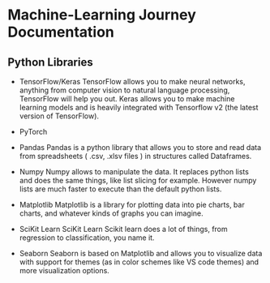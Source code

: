 # Machine-Learning Journey Documentation

## Python Libraries
* TensorFlow/Keras
  TensorFlow allows you to make neural networks,  anything from computer vision to natural language processing, TensorFlow will help you out. Keras allows you to make machine learning models and is heavily integrated with Tensorflow v2 (the latest version of TensorFlow).
* PyTorch
  
* Pandas
  Pandas is a python library that allows you to store and read data from spreadsheets ( .csv, .xlsv files ) in structures called Dataframes.
* Numpy
  Numpy allows to manipulate the data. It replaces python lists and does the same things, like list slicing for example. However numpy lists are much faster to execute than the default python lists.
* Matplotlib
  Matplotlib is a library for plotting data into pie charts, bar charts, and whatever kinds of graphs you can imagine.
* SciKit Learn
  SciKit Learn
  Scikit learn does a lot of things, from regression to classification, you name it.
* Seaborn
  Seaborn is based on Matplotlib and allows you to visualize data with support for themes (as in color schemes like VS code themes) and more visualization options.
